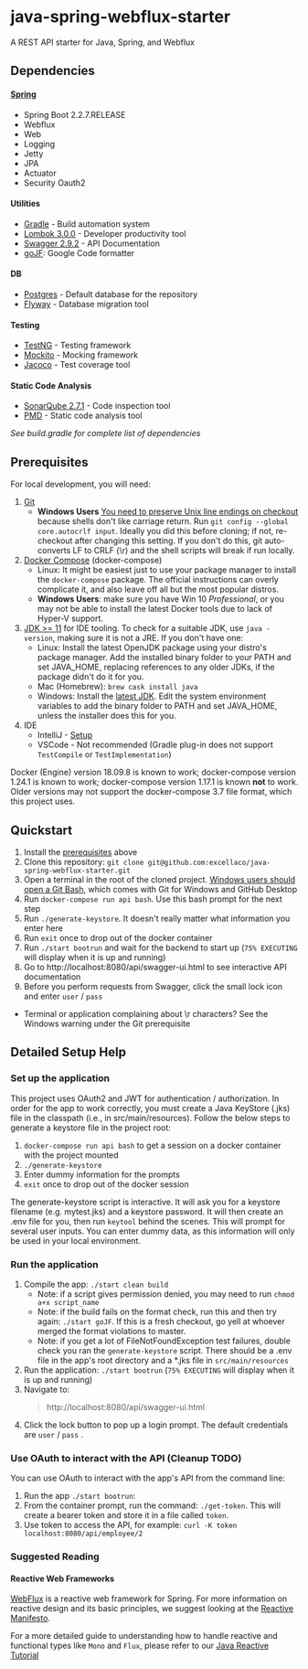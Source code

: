 # java-spring-webflux-starter
A REST API starter for Java, Spring, and Webflux

## Dependencies
#### [Spring](https://spring.io/)
- Spring Boot 2.2.7.RELEASE
- Webflux
- Web
- Logging
- Jetty
- JPA
- Actuator
- Security Oauth2

#### Utilities
- [Gradle](https://gradle.org/) - Build automation system
- [Lombok 3.0.0](https://projectlombok.org/) - Developer productivity tool
- [Swagger 2.9.2](https://swagger.io/) - API Documentation
- [goJF](https://github.com/sherter/google-java-format-gradle-plugin): Google Code formatter

#### DB
- [Postgres](https://www.postgresql.org/) - Default database for the repository
- [Flyway](https://flywaydb.org/) - Database migration tool

#### Testing
- [TestNG](https://testng.org/doc/) - Testing framework
- [Mockito](https://site.mockito.org/) - Mocking framework
- [Jacoco](https://www.eclemma.org/jacoco/) - Test coverage tool

#### Static Code Analysis
- [SonarQube 2.7.1](https://www.sonarqube.org/) - Code inspection tool
- [PMD](https://pmd.github.io/) - Static code analysis tool

_See build.gradle for complete list of dependencies_

## Prerequisites

For local development, you will need:

1. [Git](www.git-scm.com)
    * **Windows Users** [You need to preserve Unix line endings on checkout](https://help.github.com/en/articles/configuring-git-to-handle-line-endings) because shells don't like carriage return. Run `git config --global core.autocrlf input`. Ideally you did this before cloning; if not, re-checkout after changing this setting. If you don't do this, git auto-converts LF to CRLF (\r) and the shell scripts will break if run locally.
1. [Docker Compose](https://docs.docker.com/compose/install/) (docker-compose)
    * Linux: It might be easiest just to use your package manager to install the `docker-compose` package. The official instructions can overly complicate it, and also leave off all but the most popular distros.
    * **Windows Users**: make sure you have Win 10 *Professional*, or you may not be able to install the latest Docker tools due to lack of Hyper-V support.
1. <u>JDK >= 11</u> for IDE tooling. To check for a suitable JDK, use `java -version`, making sure it is not a JRE. If you don't have one:
    * Linux: Install the latest OpenJDK package using your distro's package manager. Add the installed binary folder to your PATH and set JAVA_HOME, replacing references to any older JDKs, if the package didn't do it for you.
    * Mac (Homebrew): `brew cask install java`
    * Windows:  Install the [latest JDK](https://www.oracle.com/technetwork/java/javase/downloads/index.html). Edit the system environment variables to add the binary folder to PATH and set JAVA_HOME, unless the installer does this for you.
1. IDE
    * IntelliJ - [Setup](docs/IntelliJ_Setup.md) 
    * VSCode - Not recommended (Gradle plug-in does not support `TestCompile` or `TestImplementation`)

Docker (Engine) version 18.09.8 is known to work;
docker-compose version 1.24.1 is known to work; docker-compose version 1.17.1 is known **not** to work.
Older versions may not support the docker-compose 3.7 file format, which this project uses.

## Quickstart
1. Install the [prerequisites](#prerequisites) above
1. Clone this repository: `git clone git@github.com:excellaco/java-spring-webflux-starter.git`
1. Open a terminal in the root of the cloned project. <u>Windows users should open a Git Bash</u>, which comes with Git for Windows and GitHub Desktop
1. Run `docker-compose run api bash`. Use this bash prompt for the next step
1. Run `./generate-keystore`. It doesn't really matter what information you enter here
1. Run `exit` once to drop out of the docker container
1. Run `./start bootrun` and wait for the backend to start up (`75% EXECUTING` will display when it is up and running)
1. Go to http://localhost:8080/api/swagger-ui.html to see interactive API documentation
1. Before you perform requests from Swagger, click the small lock icon and enter `user` / `pass`

* Terminal or application complaining about \r characters? See the Windows warning under the Git prerequisite

## Detailed Setup Help
### Set up the application
This project uses OAuth2 and JWT for authentication / authorization. In order for the app to work correctly, you must create a Java KeyStore (.jks) file in the classpath (i.e., in src/main/resources). Follow the below steps to generate a keystore file in the project root:

1. `docker-compose run api bash` to get a session on a docker container with the project mounted
1. `./generate-keystore`
1. Enter dummy information for the prompts
1. `exit` once to drop out of the docker session

The generate-keystore script is interactive. It will ask you for a keystore filename (e.g. mytest.jks) and a keystore password. It will then create an .env file for you, then run `keytool` behind the scenes. This will prompt for several user inputs. You can enter dummy data, as this information will only be used in your local environment.

### Run the application
1. Compile the app: `./start clean build`
    * Note: if a script gives permission denied, you may need to run `chmod a+x script_name`
    * Note: if the build fails on the format check, run this and then try again: `./start goJF`. If this is a fresh checkout, go yell at whoever merged the format violations to master.
    * Note: if you get a lot of FileNotFoundException test failures, double check you ran the `generate-keystore` script. There should be a .env file in the app's root directory and a \*.jks file in `src/main/resources`
1. Run the application: `./start bootrun`  (`75% EXECUTING` will display when it is up and running)
1. Navigate to:
	> http://localhost:8080/api/swagger-ui.html
1. Click the lock button to pop up a login prompt. The default credentials are `user` / `pass` .

### Use OAuth to interact with the API (Cleanup TODO)
You can use OAuth to interact with the app's API from the command line:

1. Run the app `./start bootrun`:
1. From the container prompt, run the command: `./get-token`. This will create a bearer token and store it in a file called `token`.
1. Use token to access the API, for example: `curl -K token localhost:8080/api/employee/2`

### Suggested Reading
#### Reactive Web Frameworks

[WebFlux](https://spring.io/guides/gs/reactive-rest-service/) is a reactive web framework for Spring. For more information on reactive design and its basic principles, we suggest looking at the [Reactive Manifesto](https://www.reactivemanifesto.org/).

For a more detailed guide to understanding how to handle reactive and functional types like `Mono` and `Flux`, please refer to our [Java Reactive Tutorial](https://github.com/excellalabs/reactive-in-java)

